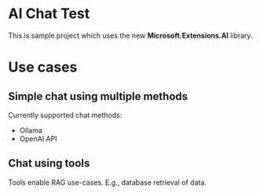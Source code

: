 # AI Chat Test

This is sample project which uses the new **Microsoft.Extensions.AI** library.

# Use cases

## Simple chat using multiple methods

Currently supported chat methods:

- Ollama
- OpenAI API

## Chat using tools

Tools enable RAG use-cases. E.g., database retrieval of data.
